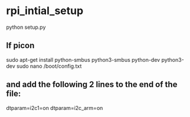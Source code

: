 # rpi_intial_setup


python setup.py

## If picon

sudo apt-get install python-smbus python3-smbus python-dev python3-dev
sudo nano /boot/config.txt
## and add the following 2 lines to the end of the file:
dtparam=i2c1=on
dtparam=i2c_arm=on
